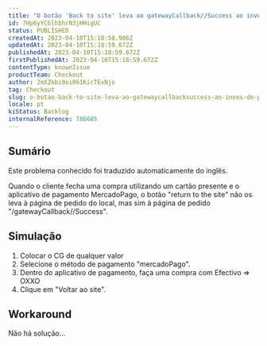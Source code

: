 ```yaml
---
title: "O botão 'Back to site' leva ao gatewayCallback//Success ao invés de placeOrder page"
id: 7Hp6yYCblhbhrN3jHHigUC
status: PUBLISHED
createdAt: 2023-04-10T15:18:58.986Z
updatedAt: 2023-04-10T15:18:59.672Z
publishedAt: 2023-04-10T15:18:59.672Z
firstPublishedAt: 2023-04-10T15:18:59.672Z
contentType: knownIssue
productTeam: Checkout
author: 2mXZkbi0oi061KicTExNjo
tag: Checkout
slug: o-botao-back-to-site-leva-ao-gatewaycallbacksuccess-ao-inves-de-placeorder-page
locale: pt
kiStatus: Backlog
internalReference: 786685
---
```


## Sumário

<div class="alert alert-info">
  <p>Este problema conhecido foi traduzido automaticamente do inglês.</p>
</div>


Quando o cliente fecha uma compra utilizando um cartão presente e o aplicativo de pagamento MercadoPago, o botão "return to the site" não os leva à página de pedido do local, mas sim à página de pedido "/gatewayCallback//Success".


##

## Simulação



1. Colocar o CG de qualquer valor
2. Selecione o método de pagamento "mercadoPago".
3. Dentro do aplicativo de pagamento, faça uma compra com Efectivo => OXXO
4. Clique em "Voltar ao site".


##

## Workaround


Não há solução...




